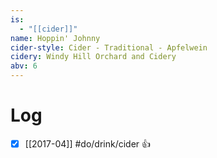 ```yaml
---
is:
  - "[[cider]]"
name: Hoppin' Johnny
cider-style: Cider - Traditional - Apfelwein
cidery: Windy Hill Orchard and Cidery
abv: 6
---
```


# Log
- [x] [[2017-04]] #do/drink/cider 👍
